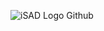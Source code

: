 ![iSAD Logo Github](https://github.com/sirx2713/DoMore_D5/assets/122817303/4015805c-783d-4bf0-b784-138022556f1f)
